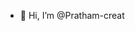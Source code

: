 - 👋 Hi, I’m @Pratham-creat

<!---
Pratham-creat/Pratham-creat is a ✨ special ✨ repository because its `README.md` (this file) appears on your GitHub profile.
You can click the Preview link to take a look at your changes.
--->
